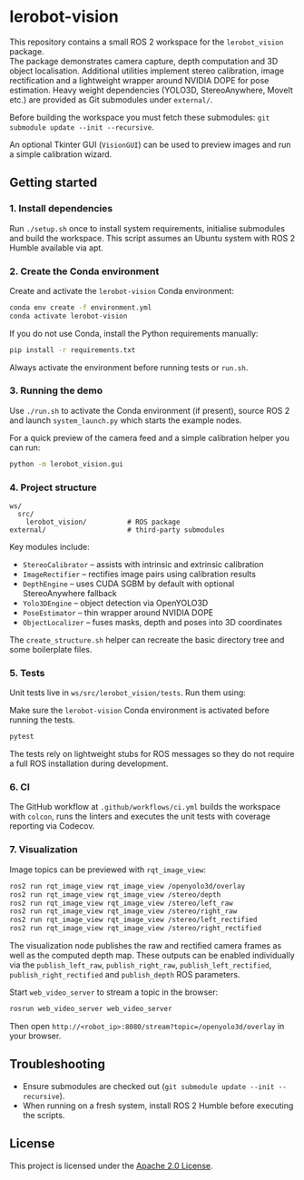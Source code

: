 # lerobot-vision

This repository contains a small ROS 2 workspace for the `lerobot_vision` package.  
The package demonstrates camera capture, depth computation and 3D object localisation.
Additional utilities implement stereo calibration, image rectification and a
lightweight wrapper around NVIDIA DOPE for pose estimation. Heavy weight
dependencies (YOLO3D, StereoAnywhere, MoveIt etc.) are provided as Git
submodules under `external/`.

Before building the workspace you must fetch these submodules:
`git submodule update --init --recursive`.

An optional Tkinter GUI (`VisionGUI`) can be used to preview images and run a
simple calibration wizard.

## Getting started

### 1. Install dependencies

Run `./setup.sh` once to install system requirements, initialise submodules and build the workspace. This script assumes an Ubuntu system with ROS 2 Humble available via apt.

### 2. Create the Conda environment

Create and activate the `lerobot-vision` Conda environment:

```bash
conda env create -f environment.yml
conda activate lerobot-vision
```

If you do not use Conda, install the Python requirements manually:

```bash
pip install -r requirements.txt
```

Always activate the environment before running tests or `run.sh`.


### 3. Running the demo

Use `./run.sh` to activate the Conda environment (if present), source ROS 2 and launch `system_launch.py` which starts the example nodes.

For a quick preview of the camera feed and a simple calibration helper you can run:

```bash
python -m lerobot_vision.gui
```

### 4. Project structure

```
ws/
  src/
    lerobot_vision/          # ROS package
external/                    # third‑party submodules
```

Key modules include:

- ``StereoCalibrator`` – assists with intrinsic and extrinsic calibration
- ``ImageRectifier`` – rectifies image pairs using calibration results
- ``DepthEngine`` – uses CUDA SGBM by default with optional StereoAnywhere fallback
- ``Yolo3DEngine`` – object detection via OpenYOLO3D
- ``PoseEstimator`` – thin wrapper around NVIDIA DOPE
- ``ObjectLocalizer`` – fuses masks, depth and poses into 3D coordinates

The `create_structure.sh` helper can recreate the basic directory tree and some boilerplate files.

### 5. Tests

Unit tests live in `ws/src/lerobot_vision/tests`. Run them using:

Make sure the `lerobot-vision` Conda environment is activated before running the tests.

```bash
pytest
```

The tests rely on lightweight stubs for ROS messages so they do not require a full ROS installation during development.

### 6. CI

The GitHub workflow at `.github/workflows/ci.yml` builds the workspace with `colcon`, runs the linters and executes the unit tests with coverage reporting via Codecov.

### 7. Visualization

Image topics can be previewed with `rqt_image_view`:

```bash
ros2 run rqt_image_view rqt_image_view /openyolo3d/overlay
ros2 run rqt_image_view rqt_image_view /stereo/depth
ros2 run rqt_image_view rqt_image_view /stereo/left_raw
ros2 run rqt_image_view rqt_image_view /stereo/right_raw
ros2 run rqt_image_view rqt_image_view /stereo/left_rectified
ros2 run rqt_image_view rqt_image_view /stereo/right_rectified
```

The visualization node publishes the raw and rectified camera frames as well as
the computed depth map. These outputs can be enabled individually via the
`publish_left_raw`, `publish_right_raw`, `publish_left_rectified`,
`publish_right_rectified` and `publish_depth` ROS parameters.

Start `web_video_server` to stream a topic in the browser:

```bash
rosrun web_video_server web_video_server
```

Then open `http://<robot_ip>:8080/stream?topic=/openyolo3d/overlay` in your browser.

## Troubleshooting

* Ensure submodules are checked out (`git submodule update --init --recursive`).
* When running on a fresh system, install ROS 2 Humble before executing the scripts.


## License

This project is licensed under the [Apache 2.0 License](LICENSE).

